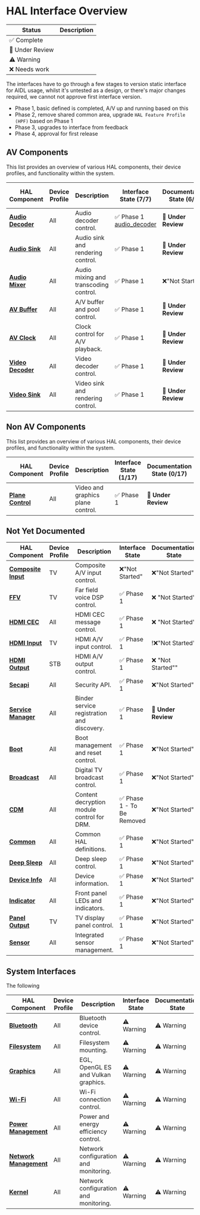 # HAL Interface Overview

| Status | Description |
| ------- | ------| 
|✅ <span class="inline-success">Complete</span>|
|📝 <span class="inline-draft">Under Review</span>|
|⚠️ <span class="inline-warning">Warning</span>|
|❌ <span class="inline-danger">Needs work</span>|

The interfaces have to go through a few stages to version static interface for AIDL usage, whilst it's untested as a design, or there's major changes required, we cannot not approve first interface version.

- Phase 1, basic defined is completed, A/V up and running based on this 
- Phase 2, remove shared common area, upgrade `HAL Feature Profile (HPF)` based on Phase 1
- Phase 3, upgrades to interface from feedback
- Phase 4, approval for first release

## AV Components

This list provides an overview of various HAL components, their device profiles, and functionality within the system.


| HAL Component       | Device Profile | Description                                | Interface State (7/7)| Documentation State (6/7)|L1 Spec (0/7)|L2 Spec (0/7)|L3 Spec (0/7)|
| ------------------- | -------------- | ------------------------------------------ | ---------------|-------------------- |--------|--------|--------|
| [**Audio Decoder**](../../audio_decoder/current/audio_decoder.md)   | All            | Audio decoder control.               |✅ <span class="inline-success">Phase 1</span> [audio_decoder](/rdkcentral/rdk-halif-aidl/audiodecoder/current/com/rdk/hal/audiodecoder/)| **📝 Under Review** | X | X | X |
| [**Audio Sink**](../../audio_sink/current/audio_sink.md)      | All            | Audio sink and rendering control.          |✅ <span class="inline-success">Phase 1</span> | **📝 Under Review** | X | X | X |
| [**Audio Mixer**](../../audio_mixer/current/intro.md)     | All            | Audio mixing and transcoding control.      |✅ <span class="inline-success">Phase 1</span> | ❌"Not Started" | X | X | X |
| [**AV Buffer**](../../av_buffer/current/av_buffer.md)       | All            | A/V buffer and pool control.               |✅ <span class="inline-success">Phase 1</span> | **📝 Under Review** | X | X | X |
| [**AV Clock**](../../av_clock/current/av_clock.md)        | All            | Clock control for A/V playback.            |✅ <span class="inline-success">Phase 1</span> | **📝 Under Review** | X | X | X |
| [**Video Decoder**](../../video_decoder/current/video_decoder.md)   | All            | Video decoder control.                     |✅ <span class="inline-success">Phase 1</span> | **📝 Under Review**  | X | X | X |
| [**Video Sink**](../../video_sink/current/video_sink.md)      | All            | Video sink and rendering control.          |✅ <span class="inline-success">Phase 1</span> | **📝 Under Review**  | X | X | X |


## Non AV Components

This list provides an overview of various HAL components, their device profiles, and functionality within the system.

| HAL Component       | Device Profile | Description                                | Interface State (1/17) | Documentation State (0/17) |L1 Spec (0/17) |L2 Spec (0/17) |L3 Spec (0/17)|
| ------------------- | -------------- | ------------------------------------------ | ---------------|-------------------- |--------|--------|--------|
| [**Plane Control**](../../plane_control/current/plane_control.md)   | All            | Video and graphics plane control.          | ✅ <span class="inline-success">Phase 1</span> | **📝 Under Review** | X | X | X |

## Not Yet Documented

| HAL Component       | Device Profile | Description                                | Interface State| Documentation State |L1 Spec |L2 Spec |L3 Spec|
| ------------------- | -------------- | ------------------------------------------ | ---------------|-------------------- |--------|--------|--------|
| [**Composite Input**](../../composite_input/current/intro.md) | TV             | Composite A/V input control.               | ❌"Not Started"| ❌"Not Started" | X | X| X|
| [**FFV**](../../ffv/current/intro.md)             | TV             | Far field voice DSP control.               | ✅ <span class="inline-success">Phase 1</span>| ❌ "Not Started" | X | X| X|
| [**HDMI CEC**](../../cec/current/intro.md)        | All            | HDMI CEC message control.                  | ✅ <span class="inline-success">Phase 1</span>| ❌ "Not Started" | X | X| X|
| [**HDMI Input**](../../hdmi_input/current/intro.md)      | TV             | HDMI A/V input control.                    | ✅ <span class="inline-success">Phase 1</span>| !❌"Not Started" | X | X| X|
| [**HDMI Output**](../../hdmi_output/current/intro.md)     | STB            | HDMI A/V output control.                   | ✅ <span class="inline-success">Phase 1</span>| ❌ "Not Started"" | X | X| X|
| [**Secapi**](../../sec_api/current/intro.md)          | All            | Security API.                              | ✅ <span class="inline-success">Phase 1</span>| ❌"Not Started" | X | X| X|
| [**Service Manager**](../../../vsi/service_manager/current/service_manager.md) | All            | Binder service registration and discovery. | ✅ <span class="inline-success">Phase 1</span>| **📝 Under Review** | X | X| X|
| [**Boot**](../../boot/current/intro.md)            | All            | Boot management and reset control.         | ✅ <span class="inline-success">Phase 1</span>| ❌"Not Started" | X | X | X |
| [**Broadcast**](../../broadcast/current/intro.md)       | All            | Digital TV broadcast control.             | ✅ <span class="inline-success">Phase 1</span>| ❌"Not Started" | X | X | X |
| [**CDM**](../../cdm/current/intro.md)             | All            | Content decryption module control for DRM. | ✅ <span class="inline-success">Phase 1 - To Be Removed</span>| ❌"Not Started" | X | X | X |
| [**Common**](../../common/current/intro.md)          | All            | Common HAL definitions.                    | ✅ <span class="inline-success">Phase 1</span>| ❌"Not Started" | X | X | X |
| [**Deep Sleep**](../../deep_sleep/current/intro.md)      | All            | Deep sleep control.                        | ✅ <span class="inline-success">Phase 1</span>| ❌"Not Started" | X | X | X |
| [**Device Info**](../../device_info/current/intro.md)     | All            | Device information.                        | ✅ <span class="inline-success">Phase 1</span>| ❌"Not Started" | X | X | X |
| [**Indicator**](../../indicator/current/intro.md)       | All            | Front panel LEDs and indicators.           | ✅ <span class="inline-success">Phase 1</span>| ❌"Not Started" | X | X | X |
| [**Panel Output**](../../panel/current/intro.md)    | TV             | TV display panel control.                  | ✅ <span class="inline-success">Phase 1</span>| ❌"Not Started" | X | X | X |
| [**Sensor**](../../sensor/current/intro.md)          | All            | Integrated sensor management.              | ✅ <span class="inline-success">Phase 1</span>| ❌"Not Started" | X | X | X |

## System Interfaces

The following 

| HAL Component       | Device Profile | Description                                | Interface State| Documentation State |L4 Testing |
| ------------------- | -------------- | ------------------------------------------ | ---------------|-------------------- |--------|
| [**Bluetooth**](../../../vsi/bluetooth/current/intro.md)       | All            | Bluetooth device control.                  | ⚠️ <span class="inline-warning">Warning</span>| ⚠️ <span class="inline-warning">Warning</span> | X |
| [**Filesystem**](../../../vsi/filesystem/current/intro.md)      | All            | Filesystem mounting.                       | ⚠️ <span class="inline-warning">Warning</span>| ⚠️ <span class="inline-warning">Warning</span> | X |
| [**Graphics**](../../../vsi/graphics/current/intro.md)        | All            | EGL, OpenGL ES and Vulkan graphics.       | ⚠️ <span class="inline-warning">Warning</span> | ⚠️ <span class="inline-warning">Warning</span> | [L4-vendor_system_tests](https://github.com/rdkcentral/L4-vendor_system_tests) |
| [**Wi-Fi**](../../../vsi/wifi/current/intro.md)           | All            | Wi-Fi connection control.                  | ⚠️ <span class="inline-warning">Warning</span>| ⚠️ <span class="inline-warning">Warning</span>| X |
| [**Power Management**](../../../vsi/power_management/current/intro.md) | All | Power and energy efficiency control. | ⚠️ <span class="inline-warning">Warning</span>| ⚠️ <span class="inline-warning">Warning</span> | X |
| [**Network Management**](../../../vsi/network_management/current/intro.md) | All | Network configuration and monitoring. | ⚠️ <span class="inline-warning">Warning</span>| ⚠️ <span class="inline-warning">Warning</span> | X |
| [**Kernel**](../../../vsi/kernal/current/intro.md) | All | Network configuration and monitoring. | ⚠️ <span class="inline-warning">Warning</span>| ⚠️ <span class="inline-warning">Warning</span> | X |



